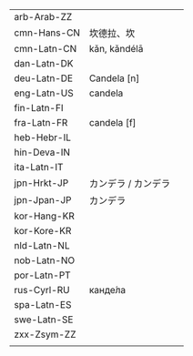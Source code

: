 | | | |
|-|-|-|
| arb-Arab-ZZ |  |  |
| cmn-Hans-CN | 坎德拉、坎 |  |
| cmn-Latn-CN | kǎn, kǎndélā |  |
| dan-Latn-DK |  |  |
| deu-Latn-DE | Candela [n] |  |
| eng-Latn-US | candela |  |
| fin-Latn-FI |  |  |
| fra-Latn-FR | candela [f] |  |
| heb-Hebr-IL |  |  |
| hin-Deva-IN |  |  |
| ita-Latn-IT |  |  |
| jpn-Hrkt-JP | カンデラ / カンデラ |  |
| jpn-Jpan-JP | カンデラ |  |
| kor-Hang-KR |  |  |
| kor-Kore-KR |  |  |
| nld-Latn-NL |  |  |
| nob-Latn-NO |  |  |
| por-Latn-PT |  |  |
| rus-Cyrl-RU | канде́ла |  |
| spa-Latn-ES |  |  |
| swe-Latn-SE |  |  |
| zxx-Zsym-ZZ |  |  |
|  |  |  |
